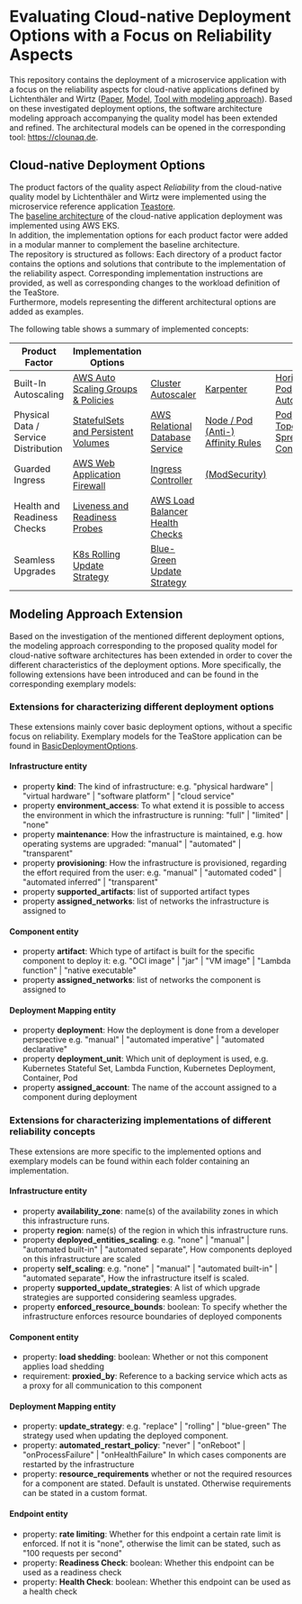 # Evaluating Cloud-native Deployment Options with a Focus on Reliability Aspects

This repository contains the deployment of a microservice application with a focus on the reliability aspects for cloud-native applications defined by Lichtenthäler and Wirtz ([Paper](https://link.springer.com/chapter/10.1007/978-3-031-04718-3_7), [Model](https://r0light.github.io/cna-quality-model/), [Tool with modeling approach](https://github.com/r0light/cna-quality-tool)).
Based on these investigated deployment options, the software architecture modeling approach accompanying the quality model has been extended and refined.
The architectural models can be opened in the corresponding tool: <https://clounaq.de>.

## Cloud-native Deployment Options

The product factors of the quality aspect *Reliability* from the cloud-native quality model by Lichtenthäler and Wirtz were implemented using the microservice reference application [Teastore](https://github.com/DescartesResearch/TeaStore).  
The [baseline architecture](./BaselineArchitecture) of the cloud-native application deployment was implemented using AWS EKS.  
In addition, the implementation options for each product factor were added in a modular manner to complement the baseline architecture.  
The repository is structured as follows: Each directory of a product factor contains the options and solutions that contribute to the implementation of the reliability aspect. Corresponding implementation instructions are provided, as well as corresponding changes to the workload definition of the TeaStore.  
Furthermore, models representing the different architectural options are added as examples.
 
The following table shows a summary of implemented concepts: 

| Product Factor                       | Implementation Options              |                                 |                                   |                                 |                         |
|--------------------------------------|-------------------------------------|---------------------------------|-----------------------------------|---------------------------------|-------------------------|
| Built-In Autoscaling                 | [AWS Auto Scaling Groups & Policies](./ReliabilityAspects/Autoscaling/AutoscalingGroups) | [Cluster Autoscaler](./ReliabilityAspects/Autoscaling/ClusterAutoscaler)              | [Karpenter](./ReliabilityAspects/Autoscaling/Karpenter)                         | [Horizontal Pod Autoscaler](./ReliabilityAspects/Autoscaling/HPA)       | [Vertical Pod Autoscaler](./ReliabilityAspects/Autoscaling/VPA) |
| Physical Data / Service Distribution | [StatefulSets and Persistent Volumes](./ReliabilityAspects/Distribution/Data/StatefulSets) | [AWS Relational Database Service](./ReliabilityAspects/Distribution/Data/RDS) | [Node / Pod (Anti-) Affinity Rules](./ReliabilityAspects/Distribution/Service) | [Pod Topology Spread Constraints](./ReliabilityAspects/Distribution/Service) |                         |
| Guarded Ingress                      | [AWS Web Application Firewall](./ReliabilityAspects/GuardedIngress/AWSWAF)        | [Ingress Controller](./ReliabilityAspects/GuardedIngress/IngressController)              | [(ModSecurity)](./ReliabilityAspects/GuardedIngress/ModSecurity)                     |                                 |                         |
| Health and Readiness Checks          | [Liveness and Readiness Probes](./ReliabilityAspects/HealthChecks)       | [AWS Load Balancer Health Checks](./ReliabilityAspects/HealthChecks) |                                   |                                 |                         |
| Seamless Upgrades                    | [K8s Rolling Update Strategy](./ReliabilityAspects/SeamlessUpgrade)         | [Blue-Green Update Strategy](./ReliabilityAspects/SeamlessUpgrade)           |                                   |                                 |                         |

## Modeling Approach Extension

Based on the investigation of the mentioned different deployment options, the modeling approach corresponding to the proposed quality model for cloud-native software architectures has been extended in order to cover the different characteristics of the deployment options.
More specifically, the following extensions have been introduced and can be found in the corresponding exemplary models:

### Extensions for characterizing different deployment options

These extensions mainly cover basic deployment options, without a specific focus on reliability. Exemplary models for the TeaStore application can be found in [BasicDeploymentOptions](https://github.com/frankakn/reliability-deployment/tree/main/BasicDeploymentOptions/).

#### Infrastructure entity

* property **kind**: The kind of infrastructure: e.g. "physical hardware" | "virtual hardware" | "software platform" | "cloud service"
* property **environment_access**: To what extend it is possible to access the environment in which the infrastructure is running: "full" | "limited" | "none"
* property **maintenance**: How the infrastructure is maintained, e.g. how operating systems are upgraded: "manual" | "automated" | "transparent"
* property **provisioning**: How the infrastructure is provisioned, regarding the effort required from the user: e.g. "manual" | "automated coded" | "automated inferred" | "transparent"
* property **supported_artifacts**: list of supported artifact types
* property **assigned_networks**: list of networks the infrastructure is assigned to

#### Component entity

* property **artifact**: Which type of artifact is built for the specific component to deploy it: e.g. "OCI image" | "jar" | "VM image" | "Lambda function" | "native executable"
* property **assigned_networks**: list of networks the component is assigned to

#### Deployment Mapping entity

* property **deployment**: How the deployment is done from a developer perspective e.g. "manual" | "automated imperative" | "automated declarative"
* property **deployment_unit**: Which unit of deployment is used, e.g. Kubernetes Stateful Set, Lambda Function, Kubernetes Deployment, Container, Pod
* property **assigned_account**: The name of the account assigned to a component during deployment

### Extensions for characterizing implementations of different reliability concepts

These extensions are more specific to the implemented options and exemplary models can be found within each folder containing an implementation.

#### Infrastructure entity

* property **availability_zone**: name(s) of the availability zones in which this infrastructure runs.
* property **region**: name(s) of the region in which this infrastructure runs.
* property **deployed_entities_scaling**: e.g. "none" | "manual" | "automated built-in" | "automated separate", How components deployed on this infrastructure are scaled
* property **self_scaling**: e.g. "none" | "manual" | "automated built-in" | "automated separate", How the infrastructure itself is scaled.
* property **supported_update_strategies**: A list of which upgrade strategies are supported considering seamless upgrades.
* property **enforced_resource_bounds**: boolean: To specify whether the infrastructure enforces resource boundaries of deployed components

#### Component entity

* property: **load shedding**: boolean: Whether or not this component applies load shedding
* requirement: **proxied_by**: Reference to a backing service which acts as a proxy for all communication to this component

#### Deployment Mapping entity

* property: **update_strategy**: e.g. "replace" | "rolling" | "blue-green" The strategy used when updating the deployed component.
* property: **automated_restart_policy**: "never" | "onReboot" | "onProcessFailure" | "onHealthFailure" In which cases components are restarted by the infrastructure
* property: **resource_requirements** whether or not the required resources for a component are stated. Default is unstated. Otherwise requirements can be stated in a custom format.

#### Endpoint entity

* property: **rate limiting**: Whether for this endpoint a certain rate limit is enforced. If not it is "none", otherwise the limit can be stated, such as "100 requests per second"
* property: **Readiness Check**: boolean: Whether this endpoint can be used as a readiness check
* property: **Health Check**: boolean: Whether this endpoint can be used as a health check
